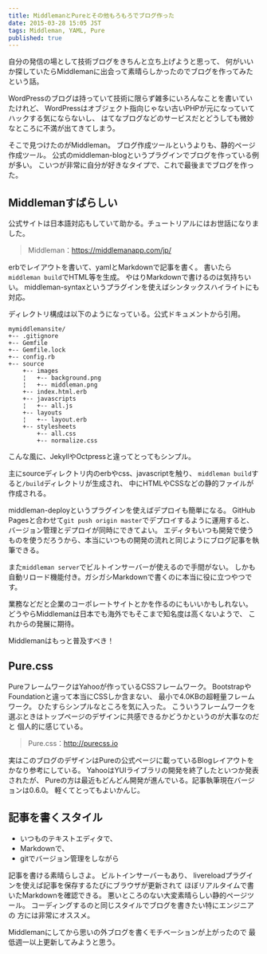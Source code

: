 ```yaml
---
title: MiddlemanとPureとその他もろもろでブログ作った
date: 2015-03-28 15:05 JST
tags: Middleman, YAML, Pure
published: true
---
```


自分の発信の場として技術ブログをきちんと立ち上げようと思って、
何がいいか探していたらMiddlemanに出会って素晴らしかったのでブログを作ってみたという話。

WordPressのブログは持っていて技術に限らず雑多にいろんなことを書いていたけれど、
WordPressはオブジェクト指向じゃない古いPHPが元になっていてハックする気にならないし、
はてなブログなどのサービスだとどうしても微妙なところに不満が出てきてしまう。

そこで見つけたのがMiddleman。
ブログ作成ツールというよりも、静的ページ作成ツール。
公式のmiddleman-blogというプラグインでブログを作っている例が多い。
こいつが非常に自分が好きなタイプで、これで最後までブログを作った。

## Middlemanすばらしい

公式サイトは日本語対応もしていて助かる。チュートリアルにはお世話になりました。

> Middleman：https://middlemanapp.com/jp/

erbでレイアウトを書いて、yamlとMarkdownで記事を書く。
書いたら`middleman build`でHTML等を生成。
やはりMarkdownで書けるのは気持ちいい。
middleman-syntaxというプラグインを使えばシンタックスハイライトにも対応。

ディレクトリ構成は以下のようになっている。公式ドキュメントから引用。

```
mymiddlemansite/
+-- .gitignore
+-- Gemfile
+-- Gemfile.lock
+-- config.rb
+-- source
    +-- images
    ¦   +-- background.png
    ¦   +-- middleman.png
    +-- index.html.erb
    +-- javascripts
    ¦   +-- all.js
    +-- layouts
    ¦   +-- layout.erb
    +-- stylesheets
        +-- all.css
        +-- normalize.css
```

こんな風に、JekyllやOctpressと違ってとってもシンプル。

主にsourceディレクトリ内のerbやcss、javascriptを触り、
`middleman build`すると`/build`ディレクトリが生成され、
中にHTMLやCSSなどの静的ファイルが作成される。

middleman-deployというプラグインを使えばデプロイも簡単になる。
GitHub Pagesと合わせて`git push origin master`でデプロイするように運用すると、
バージョン管理とデプロイが同時にできてよい。
エディタもいつも開発で使うものを使うだろうから、本当にいつもの開発の流れと同じようにブログ記事を執筆できる。

また`middleman server`でビルトインサーバーが使えるので手間がない。
しかも自動リロード機能付き。ガシガシMarkdownで書くのに本当に役に立つやつです。

業務などだと企業のコーポレートサイトとかを作るのにもいいかもしれない。
どうやらMiddlemanは日本でも海外でもそこまで知名度は高くないようで、
これからの発展に期待。


Middlemanはもっと普及すべき！

## Pure.css

PureフレームワークはYahooが作っているCSSフレームワーク。
BootstrapやFoundationと違って本当にCSSしか含まない、
最小で4.0KBの超軽量フレームワーク。
ひたすらシンプルなところを気に入った。
こういうフレームワークを選ぶときはトップページのデザインに共感できるかどうかというのが大事なのだと
個人的に感じている。

> Pure.css：http://purecss.io

実はこのブログのデザインはPureの公式ページに載っているBlogレイアウトをかなり参考にしている。
YahooはYUIライブラリの開発を終了したといつか発表されたが、
Pureの方は最近もどんどん開発が進んでいる。記事執筆現在バージョンは0.6.0。
軽くてとってもよいかんじ。

## 記事を書くスタイル


* いつものテキストエディタで、
* Markdownで、
* gitでバージョン管理をしながら

記事を書ける素晴らしさよ。
ビルトインサーバーもあり、
livereloadプラグインを使えば記事を保存するたびにブラウザが更新されて
ほぼリアルタイムで書いたMarkdownを確認できる。
悪いところのない大変素晴らしい静的ページツール。
コーディングするのと同じスタイルでブログを書きたい特にエンジニアの
方には非常にオススメ。

Middlemanにしてから思いの外ブログを書くモチベーションが上がったので
最低週一以上更新してみようと思う。



